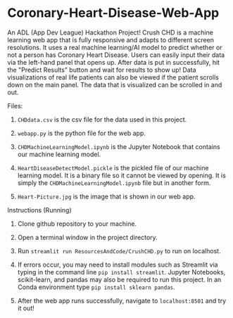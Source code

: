 # Coronary-Heart-Disease-Web-App
An ADL (App Dev League) Hackathon Project! Crush CHD is a machine learning web app that is fully responsive and adapts to different screen resolutions. It uses a real machine learning/AI model to predict whether or not a person has Coronary Heart Disease. Users can easily input their data via the left-hand panel that opens up. After data is put in successfully, hit the "Predict Results" button and wait for results to show up! Data visualizations of real life patients can also be viewed if the patient scrolls down on the main panel. The data that is visualized can be scrolled in and out.

Files: 
1. ```CHDdata.csv``` is the csv file for the data used in this project. 

2. ```webapp.py``` is the python file for the web app.

3. ```CHDMachineLearningModel.ipynb``` is the Jupyter Notebook that contains our machine learning model. 

4. ```HeartDiseaseDetectModel.pickle``` is the pickled file of our machine learning model. It is a binary file so it cannot be viewed by opening. It is simply the ```CHDMachineLearningModel.ipynb``` file but in another form. 

5. ```Heart-Picture.jpg``` is the image that is shown in our web app. 

Instructions (Running)

1. Clone github repository to your machine. 

2. Open a terminal window in the project directory.

3. Run ```streamlit run ResourcesAndCode/CrushCHD.py``` to run on localhost. 

4. If errors occur, you may need to install modules such as Streamlit via typing in the command line ```pip install streamlit```. Jupyter Notebooks, scikit-learn, and pandas may also be required to run this project. In an Conda environment type ```pip install sklearn pandas```. 

5. After the web app runs successfully, navigate to ```localhost:8501``` and try it out!
